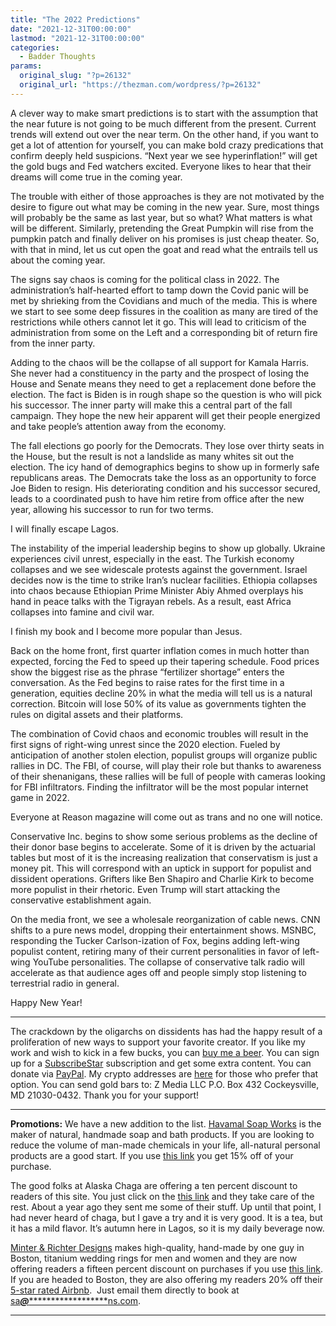 ```yaml
---
title: "The 2022 Predictions"
date: "2021-12-31T00:00:00"
lastmod: "2021-12-31T00:00:00"
categories:
  - Badder Thoughts
params:
  original_slug: "?p=26132"
  original_url: "https://thezman.com/wordpress/?p=26132"
---
```


A clever way to make smart predictions is to start with the assumption
that the near future is not going to be much different from the present.
Current trends will extend out over the near term. On the other hand, if
you want to get a lot of attention for yourself, you can make bold crazy
predications that confirm deeply held suspicions. “Next year we see
hyperinflation!” will get the gold bugs and Fed watchers excited.
Everyone likes to hear that their dreams will come true in the coming
year.

The trouble with either of those approaches is they are not motivated by
the desire to figure out what may be coming in the new year. Sure, most
things will probably be the same as last year, but so what? What matters
is what will be different. Similarly, pretending the Great Pumpkin will
rise from the pumpkin patch and finally deliver on his promises is just
cheap theater. So, with that in mind, let us cut open the goat and read
what the entrails tell us about the coming year.

The signs say chaos is coming for the political class in 2022. The
administration’s half-hearted effort to tamp down the Covid panic will
be met by shrieking from the Covidians and much of the media. This is
where we start to see some deep fissures in the coalition as many are
tired of the restrictions while others cannot let it go. This will lead
to criticism of the administration from some on the Left and a
corresponding bit of return fire from the inner party.

Adding to the chaos will be the collapse of all support for Kamala
Harris. She never had a constituency in the party and the prospect of
losing the House and Senate means they need to get a replacement done
before the election. The fact is Biden is in rough shape so the question
is who will pick his successor. The inner party will make this a central
part of the fall campaign. They hope the new heir apparent will get
their people energized and take people’s attention away from the
economy.

The fall elections go poorly for the Democrats. They lose over thirty
seats in the House, but the result is not a landslide as many whites sit
out the election. The icy hand of demographics begins to show up in
formerly safe republicans areas. The Democrats take the loss as an
opportunity to force Joe Biden to resign. His deteriorating condition
and his successor secured, leads to a coordinated push to have him
retire from office after the new year, allowing his successor to run for
two terms.

I will finally escape Lagos.

The instability of the imperial leadership begins to show up globally.
Ukraine experiences civil unrest, especially in the east. The Turkish
economy collapses and we see widescale protests against the government.
Israel decides now is the time to strike Iran’s nuclear facilities.
Ethiopia collapses into chaos because Ethiopian Prime Minister Abiy
Ahmed overplays his hand in peace talks with the Tigrayan rebels. As a
result, east Africa collapses into famine and civil war.

I finish my book and I become more popular than Jesus.

Back on the home front, first quarter inflation comes in much hotter
than expected, forcing the Fed to speed up their tapering schedule. Food
prices show the biggest rise as the phrase “fertilizer shortage” enters
the conversation. As the Fed begins to raise rates for the first time in
a generation, equities decline 20% in what the media will tell us is a
natural correction. Bitcoin will lose 50% of its value as governments
tighten the rules on digital assets and their platforms.

The combination of Covid chaos and economic troubles will result in the
first signs of right-wing unrest since the 2020 election. Fueled by
anticipation of another stolen election, populist groups will organize
public rallies in DC. The FBI, of course, will play their role but
thanks to awareness of their shenanigans, these rallies will be full of
people with cameras looking for FBI infiltrators. Finding the
infiltrator will be the most popular internet game in 2022.

Everyone at Reason magazine will come out as trans and no one will
notice.

Conservative Inc. begins to show some serious problems as the decline of
their donor base begins to accelerate. Some of it is driven by the
actuarial tables but most of it is the increasing realization that
conservatism is just a money pit. This will correspond with an uptick in
support for populist and dissident operations. Grifters like Ben Shapiro
and Charlie Kirk to become more populist in their rhetoric. Even Trump
will start attacking the conservative establishment again.

On the media front, we see a wholesale reorganization of cable news. CNN
shifts to a pure news model, dropping their entertainment shows. MSNBC,
responding the Tucker Carlson-ization of Fox, begins adding left-wing
populist content, retiring many of their current personalities in favor
of left-wing YouTube personalities. The collapse of conservative talk
radio will accelerate as that audience ages off and people simply stop
listening to terrestrial radio in general.

Happy New Year!

------------------------------------------------------------------------

The crackdown by the oligarchs on dissidents has had the happy result of
a proliferation of new ways to support your favorite creator. If you
like my work and wish to kick in a few bucks, you can
<a href="https://www.buymeacoffee.com/mujolulu" rel="noopener"
target="_blank">buy me a beer</a>. You can sign up for a
<a href="https://www.subscribestar.com/the-z-blog" rel="noopener"
target="_blank">SubscribeStar</a> subscription and get some extra
content. You can donate via <a
href="https://www.paypal.com/donate/?cmd=_s-xclick&amp;hosted_button_id=UDAS2Q8JYA6CN&amp;source=url"
rel="noopener" target="_blank">PayPal</a>. My crypto addresses are
<a href="https://thezman.com/wordpress/?page_id=22713" rel="noopener"
target="_blank">here</a> for those who prefer that option. You can send
gold bars to: Z Media LLC P.O. Box 432 Cockeysville, MD 21030-0432.
Thank you for your support!

------------------------------------------------------------------------

**Promotions:** We have a new addition to the list.
<a href="https://havamalsoapworks.com/" rel="noopener"
target="_blank">Havamal Soap Works</a> is the maker of natural, handmade
soap and bath products. If you are looking to reduce the volume of
man-made chemicals in your life, all-natural personal products are a
good start. If you use
<a href="https://havamalsoapworks.com/discount/ZMAN" rel="noopener"
target="_blank">this link</a> you get 15% off of your purchase.

The good folks at Alaska Chaga are offering a ten percent discount to
readers of this site. You just click on the
<a href="https://alaskachaga.us/discount/ZMAN" rel="noopener noreferrer"
target="_blank">this link</a> and they take care of the rest. About a
year ago they sent me some of their stuff. Up until that point, I had
never heard of chaga, but I gave a try and it is very good. It is a tea,
but it has a mild flavor. It’s autumn here in Lagos, so it is my daily
beverage now.

<a href="https://www.minterandrichterdesigns.com/"
rel="noreferrer nofollow noopener" target="_blank">Minter &amp; Richter
Designs</a> makes high-quality, hand-made by one guy in Boston, titanium
wedding rings for men and women and they are now offering readers a
fifteen percent discount on purchases if you use
<a href="https://www.minterandrichterdesigns.com/discount/ZMAN"
rel="noreferrer nofollow noopener" target="_blank">this link</a>.
<span class="highlight"><span class="colour"><span class="font"><span class="size">If
you are headed to Boston, they are also offering my readers 20% off
their <a
href="https://www.airbnb.com/users/7988017/listings?user_id=7988017&amp;s=3"
rel="noopener noreferrer" target="_blank">5-star rated Airbnb</a>.  Just
email them directly to book at
<a href="mailto:sa***@*********************ns.com"
data-original-string="iohqUxi9b/KZh10UU5QIYg==cb7i2osoPnHVJ7zVyP5V8J6o9po/icvAJJWpGZxAoKgt2iFVbkc72jON1pTivMUhRcA"><span
class="apbct-email-encoder"
data-original-string="gdBeg05drd/Oz3H8n0+N8Q==cb7YgC0HNaTSQsrK9ktW5p1Q513ffjZ5HOZirkzdgstTDX8D/DhydTpA0PGckKMdh/F"
title="This contact has been encoded by Anti-Spam by CleanTalk. Click to decode. To finish the decoding make sure that JavaScript is enabled in your browser.">sa<span
class="apbct-blur">***</span>@<span
class="apbct-blur">*********************</span>ns.com</span></a>.</span></span></span></span>

------------------------------------------------------------------------
